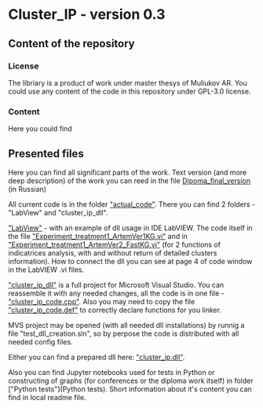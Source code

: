 # Cluster_IP - version 0.3

## Content of the repository

### License
The libriary is a product of work under master thesys of Muliukov AR. You could use any content of the code in this repository under GPL-3.0 license.

### Content

Here you could find

## Presented files

Here you can find all significant parts of the work. Text version (and more deep description) of the work you can reed in the file [Dipoma_final_version](Diploma_final_version.pdf) (in Russian)

All current code is in the folder ["actual_code"](actual_code). There you can find 2 folders - "LabView" and "cluster_ip_dll". 

["LabView"](actual_code/LabView) - with an example of dll usage in IDE LabVIEW. 
The code itself in the file ["Experiment_treatment1_ArtemVer1KG.vi"](actual_code/LabView/Experiment_treatment1_ArtemVer1KG.vi) and in  ["Experiment_treatment1_ArtemVer2_FastKG.vi"](actual_code/LabView/Experiment_treatment1_ArtemVer2_FastKG.vi) (for 2 functions of indicatrices analysis, with and without return of detailed clusters information).
How to connect the dll you can see at page 4 of code window in the LabVIEW .vi files.

["cluster_ip_dll"](actual_code/cluster_ip_dll) is a full project for Microsoft Visual Studio. You can reassemble it with any needed changes, all the code is in one file - ["cluster_ip_code.cpp"](actual_code/cluster_ip_dll/test_dll_creation/cluster_ip_code.cpp). Also you may need to copy the file  ["cluster_ip_code.def"](actual_code/cluster_ip_dll/test_dll_creation/cluster_ip_code.def) to correctly declare functions for you linker.

MVS project may be opened (with all needed dll installations) by runnig a file "test_dll_creation.sln", so by perpose the code is distributed with all needed config files.
 
Either you can find a prepared dll here: ["cluster_ip.dll"](actual_code/cluster_ip_dll/x64/Release/cluster_ip.dll).

Also you can find Jupyter notebooks used for tests in Python or constructing of graphs (for conferences or the diploma work itself) in folder ["Python tests"](Python tests). Short information about it's content you can find in local readme file.
